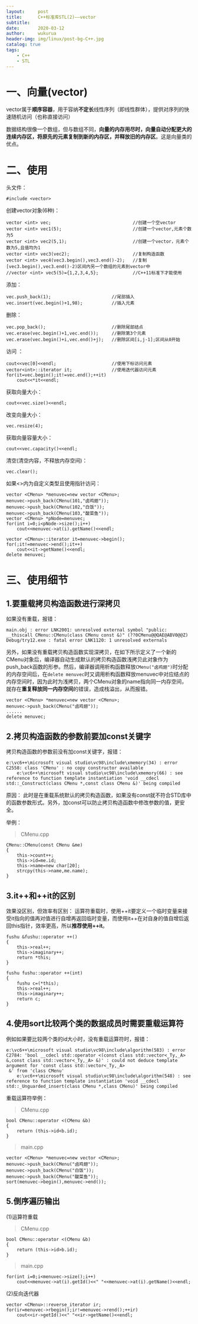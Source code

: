 ```yaml
---
layout:     post
title:      C++标准库STL(2)——vector
subtitle:   
date:       2020-03-12
author:     wukurua
header-img: img/linux/post-bg-C++.jpg
catalog: true
tags:
    - C++
    - STL
---
```


# 一、向量(vector) #

vector属于**顺序容器**，用于容纳**不定长**线性序列（即线性群体），提供对序列的快速随机访问（也称直接访问）

数据结构很像一个数组，但与数组不同，**向量的内存用尽时，向量自动分配更大的连续内存区，将原先的元素复制到新的内存区，并释放旧的内存区**。这是向量类的优点。

# 二、使用 #
头文件：

	#include <vector>

创建vector对象(6种)：

	vector <int> vec;								//创建一个空vector
	vector <int> vec1(5);							//创建一个vector,元素个数为5
	vector <int> vec2(5,1);							//创建一个vector，元素个数为5,且值均为1	
	vector <int> vec3(vec2);						//复制构造函数
	vector <int> vec4(vec3.begin(),vec3.end()-2);	//复制[vec3.begin(),vec3.end()-2)区间内另一个数组的元素到vector中
	//vector <int> vec5(5)={1,2,3,4,5};				//C++11标准下才能使用

添加：
	
	vec.push_back(1);						//尾部插入
	vec.insert(vec.begin()+1,98);			//插入元素

删除：

	vec.pop_back();							//删除尾部结点
	vec.erase(vec.begin()+1,vec.end());		//删除第3个元素
	vec.erase(vec.begin()+i,vec.end()+j);	//删除区间[i,j-1];区间从0开始

访问	：

	
	cout<<vec[0]<<endl;						//使用下标访问元素
	vector<int>::iterator it;				//使用迭代器访问元素
	for(it=vec.begin();it!=vec.end();++it)
    	cout<<*it<<endl;

获取向量大小：
	
	cout<<vec.size()<<endl;

改变向量大小：

	vec.resize(4);

获取向量容量大小：

	cout<<vec.capacity()<<endl;

清空(清空内容，不释放内存空间)：

	vec.clear();

如果<>内为自定义类型且使用指针访问：

	vector <CMenu> *menuvec=new vector <CMenu>;
	menuvec->push_back(CMenu(101,"卤鸡翅"));
	menuvec->push_back(CMenu(102,"白饭"));
	menuvec->push_back(CMenu(103,"酸菜鱼"));
	vector <CMenu> *pNode=menuvec;
	for(int i=0;i<pNode->size();i++)
		cout<<menuvec->at(i).getName()<<endl;

	vector <CMenu>::iterator it=menuvec->begin();
	for(;it!=menuvec->end();it++)
		cout<<it->getName()<<endl;
	delete menuvec;

# 三、使用细节 #
## 1.要重载拷贝构造函数进行深拷贝 ##
如果没有重载，报错：

	main.obj : error LNK2001: unresolved external symbol "public: __thiscall CMenu::CMenu(class CMenu const &)" (??0CMenu@@QAE@ABV0@@Z)
	Debug/try12.exe : fatal error LNK1120: 1 unresolved externals

另外，如果没有重载拷贝构造函数实现深拷贝，在如下所示定义了一个新的CMenu对象后，编译器自动生成默认的拷贝构造函数浅拷贝此对象作为push_back函数的形参。然后，编译器调用析构函数释放`CMenu("卤鸡翅")`时分配的内存空间后，在`delete menuvec`时又调用析构函数释放menuvec中对应结点的内存空间时，因为此时为浅拷贝，两个CMenu对象的name指向同一内存空间，就存在**重复释放同一内存空间**的错误，造成栈溢出，从而报错。

	vector <CMenu> *menuvec=new vector <CMenu>;
	menuvec->push_back(CMenu("卤鸡翅"));
	......
	delete menuvec;

## 2.拷贝构造函数的参数前要加const关键字 ##

拷贝构造函数的参数前没有加const关键字，报错：

	e:\vc6++\microsoft visual studio\vc98\include\xmemory(34) : error C2558: class 'CMenu' : no copy constructor available
        e:\vc6++\microsoft visual studio\vc98\include\xmemory(66) : see reference to function template instantiation 'void __cdecl std::_Construct(class CMenu *,const class CMenu &)' being compiled

原因：
此时是在重载系统默认的拷贝构造函数，如果没有const就不符合STD库中的函数参数形式。另外，加const可以防止拷贝构造函数中修改参数的值，更安全。

举例：
>CMenu.cpp

	CMenu::CMenu(const CMenu &me)
	{
		this->count++;
		this->id=me.id;
		this->name=new char[20];
		strcpy(this->name,me.name);
	}

## 3.it++和++it的区别 ##
效果没区别，但效率有区别：
运算符重载时，使用++it要定义一个临时变量来接受it指向的值再对值进行自增再返回临时变量，而使用it++在对自身的值自增后返回this指针，效率更高，所以**推荐使用++it**。

	fushu &fushu::operator ++()
	{
		this->real++;
		this->imaginary++;
		return *this;
	}
	
	fushu fushu::operator ++(int)
	{
		fushu c=(*this);
		this->real++;
		this->imaginary++;
		return c;
	}

## 4.使用sort比较两个类的数据成员时需要重载运算符 ##
例如如果要比较两个类的id大小时，没有重载运算符时，报错：

	e:\vc6++\microsoft visual studio\vc98\include\algorithm(583) : error C2784: 'bool __cdecl std::operator <(const class std::vector<_Ty,_A> &,const class std::vector<_Ty,_A> &)' : could not deduce template argument for 'const class std::vector<_Ty,_A>
	 &' from 'class CMenu'
        e:\vc6++\microsoft visual studio\vc98\include\algorithm(548) : see reference to function template instantiation 'void __cdecl std::_Unguarded_insert(class CMenu *,class CMenu)' being compiled

重载运算符举例：

>CMenu.cpp

	bool CMenu::operator <(CMenu &b)
	{
		return (this->id<b.id);
	}

>main.cpp

	vector <CMenu> *menuvec=new vector <CMenu>;
	menuvec->push_back(CMenu("卤鸡翅"));
	menuvec->push_back(CMenu("白饭"));
	menuvec->push_back(CMenu("酸菜鱼"));
	sort(menuvec->begin(),menuvec->end());

## 5.倒序遍历输出 ##
(1)运算符重载

>CMenu.cpp

	bool CMenu::operator <(CMenu &b)
	{
		return (this->id>b.id);
	}

>main.cpp

	for(int i=0;i<menuvec->size();i++)
		cout<<menuvec->at(i).getId()<<" "<<menuvec->at(i).getName()<<endl;

(2)反向迭代器

	vector <CMenu>::reverse_iterator ir;
	for(ir=menuvec->rbegin();ir!=menuvec->rend();++ir)
		cout<<ir->getId()<<" "<<ir->getName()<<endl;




